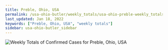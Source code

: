 ```yaml
---
title: Preble, Ohio, USA
permalink: /usa-ohio-butler/weekly_totals/usa-ohio-preble-weekly_totals.html
last_updated: Jan 18, 2022
keywords: ["Preble, Ohio, USA", "weekly totals"]
sidebar: usa-ohio-butler_sidebar
---
```


![Weekly Totals of Confirmed Cases for Preble, Ohio, USA](/covid_tracker/images/graphs/usa-ohio-preble-weekly_totals_graph.png)
